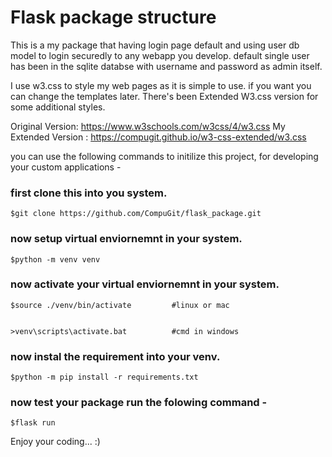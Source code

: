 # Flask package structure

This is a my package that having login page default and using user db model to login securedly to any webapp you develop. default single user has been in the sqlite databse with username and password as admin itself.

I use w3.css to style my web pages as it is simple to use. if you want you can change the templates later. There's been Extended W3.css version for some additional styles.

Original Version: https://www.w3schools.com/w3css/4/w3.css
My Extended Version : https://compugit.github.io/w3-css-extended/w3.css


you can use the following commands to initilize this project, for developing your custom applications -

### first clone this into you system.

    $git clone https://github.com/CompuGit/flask_package.git


### now setup virtual enviornemnt in your system.

    $python -m venv venv


### now activate your virtual enviornemnt in your system.

    $source ./venv/bin/activate         #linux or mac


    >venv\scripts\activate.bat          #cmd in windows


### now instal the requirement into your venv.

    $python -m pip install -r requirements.txt


### now test your package run the folowing command - 

    $flask run



Enjoy your coding... :)